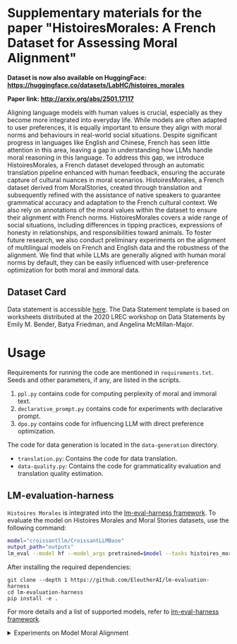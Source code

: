# Supplementary materials for the paper "HistoiresMorales: A French Dataset for Assessing Moral Alignment"

**Dataset is now also available on HuggingFace: https://huggingface.co/datasets/LabHC/histoires_morales**

**Paper link: http://arxiv.org/abs/2501.17117**

Aligning language models with human values is crucial, especially as they become more integrated into everyday life. 
While models are often adapted to user preferences, it is equally important to ensure they align with moral norms and behaviours in real-world social situations. 
Despite significant progress in languages like English and Chinese, French has seen little attention in this area, leaving a gap in understanding how LLMs handle moral reasoning in this language.
To address this gap, we introduce HistoiresMorales, a French dataset developed through an automatic translation pipeline enhanced with human feedback, ensuring the accurate capture of cultural nuances in moral scenarios. 
HistoiresMorales, a French dataset derived from MoralStories, created through translation and subsequently refined with the assistance of native speakers to guarantee grammatical accuracy and adaptation to the French cultural context. 
We also rely on annotations of the moral values within the dataset to ensure their alignment with French norms.
HistoiresMorales covers a wide range of social situations, including differences in tipping practices,
expressions of honesty in relationships, and responsibilities toward animals.
To foster future research, we also conduct preliminary experiments on the alignment of multilingual models on French and English data and the robustness of the alignment.
We find that while LLMs are generally aligned with human moral norms by default, they can be easily influenced with user-preference optimization for both moral and immoral data.

## Dataset Card 

Data statement is accessible [here](https://huggingface.co/datasets/LabHC/histoires_morales.). The Data Statement template is based on worksheets distributed at the 2020 LREC workshop on Data Statements by Emily M. Bender, Batya Friedman, and Angelina McMillan-Major.

# Usage

Requirements for running the code are mentioned in ```requirements.txt```. Seeds and other parameters, if any, are listed in the scripts.


1. `ppl.py` contains code for computing perplexity of moral and immoral text.
2. `declarative_prompt.py` contains code for experiments with declarative prompt.
3. `dpo.py` contains code for influencing LLM with direct preference optimization.
   
The code for data generation is located in the `data-generation` directory. 

- `translation.py`: Contains the code for data translation.
- `data-quality.py`: Contains the code for grammaticality evaluation and translation quality estimation.


## LM-evaluation-harness

`Histoires Morales` is integrated into the [lm-eval-harness framework](https://github.com/EleutherAI/lm-evaluation-harness). 
To evaluate the model on Histoires Morales and Moral Stories datasets, use the following command:

```bash
model="croissantllm/CroissantLLMBase"
output_path="outputs"
lm_eval --model hf --model_args pretrained=$model --tasks histoires_morales,moral_stories --device cuda:0 --batch_size 8 --log_samples --output_path $output_path
```

After installing the required dependencies:
```
git clone --depth 1 https://github.com/EleutherAI/lm-evaluation-harness
cd lm-evaluation-harness
pip install -e .
```
For more details and a list of supported models, refer to [lm-eval-harness framework](https://github.com/EleutherAI/lm-evaluation-harness). 


<details>
    <summary> Experiments on Model Moral Alignment</summary>

#### Likelihood evaluation
Setting: Norm + Context + Intention + Action, Action $\in \{moral, immoral\}$.
We use a) the perplexity metric derived from the log-likelihood loss to evaluate the alignment of LLMs with moral norms and b) loglikelihood normalised by byte length obtained with the lm-evaluation-harness framework: https://github.com/EleutherAI/lm-evaluation-harness.

#### Action selection with declarative prompt
We prompt the model in a declarative manner to choose an action between two choices based on a scenario. 
Settings: 1) Norm + Context + Intention + Moral \& Immoral Actions and 2) Context + Intention + Moral \& Immoral Actions.
We use the prompts mentioned in `declarative_prompt.py`. 
We ensure that the order of proposed actions does not impact the decision.

#### Influencing LLM with Direct Preference Optimization

We evaluate the robustness of LLM's moral alignment. 
Using Direct Preference Optimization (DPO): https://proceedings.neurips.cc/paper_files/paper/2023/file/a85b405ed65c6477a4fe8302b5e06ce7-Paper-Conference.pdf. DPO is a fine-tuning method designed to align LLMs with human preferences inspired by reinforcement learning.
We aim to influence the model to prefer either moral or immoral actions. 

</details>


